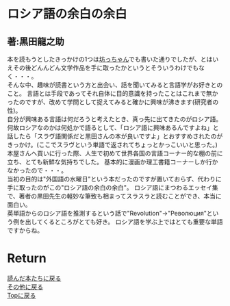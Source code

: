 # ロシア語の余白の余白
## 著:黒田龍之助

本を読もうとしたきっかけの1つは[坊っちゃん](./bochan.md)でも書いた通りでしたが、とはいえその後どんんどん文学作品を手に取ったかというとそういうわけでもなく・・・。<br>
そんな中、趣味が読書という方と出会い、話を聞いてみると言語学がお好きとのこと。
言語とは手段であってそれ自体に目的意識を持ったことはこれまで無かったのですが、改めて学問として捉えてみると確かに興味が沸きます(研究者の性)。<br>
自分が興味ある言語は何だろうと考えたとき、真っ先に出てきたのがロシア語。
何故ロシアなのかは何処かで語るとして、「ロシア語に興味あるんですよね」と話したら「スラヴ語関係だと黒田さんの本が良いですよ」とおすすめされたのがきっかけ。(ここでスラヴという単語で返されてちょっとかっこいいと思った。)<br>
本屋さんへ買いに行った際、人生で初めて世界各国の言語コーナー的な棚の前に立ち、とても新鮮な気持ちでした。
基本的に漫画か理工書籍コーナーしか行かなかったので・・・。<br>
当初の目的は"外国語の水曜日"という本だったのですが置いておらず、代わりに手に取ったのがこの"ロシア語の余白の余白"。
ロシア語にまつわるエッセイ集で、著者の黒田先生の軽妙な筆致も相まってスラスラと読むことができ、本当に面白い。<br>
英単語からのロシア語を推測するという話で"Revolution"→"Pеволюция"という例を出してくるところがとても好き。
ロシア語を学ぶ上ではとても重要な単語ですからね。



# Return
[読んだ本たちに戻る](../book_log.md)<br>
[その他に戻る](../others.md)<br>
[Topに戻る](https://motoyashinozaki.github.io/minidora/)